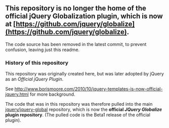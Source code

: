 ## This repository is no longer the home of the official jQuery Globalization plugin, which is now at [https://github.com/jquery/globalize](https://github.com/jquery/globalize).

The code source has been removed in the latest commit, to prevent confusion, leaving just this readme.

### History of this repository
This repository was originally created here, but was later adopted by jQuery as an _Official jQuery Plugin_.

See <a href="http://www.borismoore.com/2010/10/jquery-templates-is-now-official-jquery.html">http://www.borismoore.com/2010/10/jquery-templates-is-now-official-jquery.html</a> for more background.

The code that was in this repository was therefore pulled into the main <a href="https://github.com/jquery/globalize">jquery/jquery-global</a> repository, which is now the <strong>official _JQuery Globalize_ plugin repository</strong>. (The pulled code is the Beta1 release of the official plugin).
